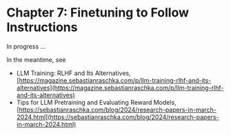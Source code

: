# Chapter 7: Finetuning to Follow Instructions

In progress ...

In the meantime, see

- LLM Training: RLHF and Its Alternatives, [https://magazine.sebastianraschka.com/p/llm-training-rlhf-and-its-alternatives](https://magazine.sebastianraschka.com/p/llm-training-rlhf-and-its-alternatives)
- Tips for LLM Pretraining and Evaluating Reward Models, [https://sebastianraschka.com/blog/2024/research-papers-in-march-2024.html](https://sebastianraschka.com/blog/2024/research-papers-in-march-2024.html)
